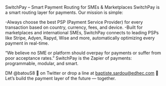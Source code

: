 SwitchPay – Smart Payment Routing for SMEs & Marketplaces
SwitchPay is a smart routing layer for payments. Our mission is simple:

-Always choose the best PSP (Payment Service Provider) for every transaction based on country, currency, fees, and device.
-Built for marketplaces and international SMEs, SwitchPay connects to leading PSPs like Stripe, Adyen, Rapyd, Wise and more, automatically optimizing every payment in real-time.

“We believe no SME or platform should overpay for payments or suffer from poor acceptance rates.”
SwitchPay is the Zapier of payments: programmable, modular, and smart.

DM @batouS8 🤠 on Twitter or drop a line at baptiste.sardou@edhec.com
🚀 Let’s build the payment layer of the future — together.
